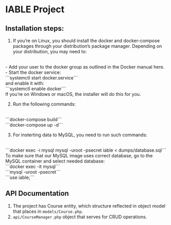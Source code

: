 # IABLE Project

## Installation steps:
1. If you’re on Linux, you should install the docker and docker-compose packages through your distribution’s package manager. Depending on your distribution, you may need to:
<br/>
- Add your user to the docker group as outlined in the Docker manual here.
<br/>
- Start the docker service:
<br/>
```systemctl start docker.service```
<br/>
and enable it with:
<br/>
```systemctl enable docker```
<br/>
If you’re on Windows or macOS, the installer will do this for you.

2. Run the following commands:
<br/>
```docker-compose build```
<br/>
```docker-compose up -d```


3. For insterting data to MySQL, you need to run such commands:
<br/>
```docker exec -i mysql mysql -uroot -psecret iable < dumps/database.sql```
<br/>
To make sure that our MySQL image uses correct database, go to the MySQL container and select needed database:
<br/>
```docker exec -it mysql```
<br/>
```mysql -uroot -psecret```
<br/>
```use iable;```
<br/>

## API Documentation

1. The project has Course entity, which structure reflected in object model that places in ```models/Course.php```.
2. ```api/CourseManager.php``` object that serves for CRUD operations.
